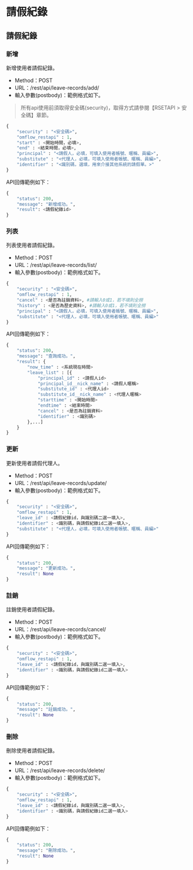 # 請假紀錄

## 請假紀錄

### 新增

新增使用者請假紀錄。

* Method：POST
* URL：/rest/api/leave-records/add/
* 輸入參數(postbody)：範例格式如下。

> 所有api使用前須取得安全碼(security)，取得方式請參閱【RSETAPI > 安全碼】章節。

```python
{
	"security" : "<安全碼>",
	"omflow_restapi" : 1,
	"start" : <開始時間，必填>,
	"end" : <結束時間，必填>,
	"principal" : "<請假人，必填，可填入使用者帳號、暱稱、員編>",
	"substitute" : "<代理人，必填，可填入使用者帳號、暱稱、員編>",
	"identifier" : "<識別碼，選填，用來介接其他系統的請假單。>"
}
```

API回傳範例如下：

```python
{
    "status": 200,
    "message": "新增成功。",
    "result": <請假紀錄id>
}
```

### 列表

列表使用者請假紀錄。

* Method：POST
* URL：/rest/api/leave-records/list/
* 輸入參數(postbody)：範例格式如下。

```python
{
	"security" : "<安全碼>",
	"omflow_restapi" : 1,
	"cancel" : <是否為註銷資料>, #請輸入0或1，若不填則全撈
	"history" : <是否為歷史資料>, #請輸入0或1，若不填則全撈
	"principal" : "<請假人，必填，可填入使用者帳號、暱稱、員編>",
	"substitute" : "<代理人，必填，可填入使用者帳號、暱稱、員編>"
}
```

API回傳範例如下：

```python
{
    "status": 200,
    "message": "查詢成功。",
    "result": {
        "now_time" : <系統現在時間>
        "leave_list" : [{
            "principal_id" : <請假人id>
            "principal_id__nick_name" : <請假人暱稱>
            "substitute_id" : <代理人id>
            "substitute_id__nick_name" : <代理人暱稱>
            "starttime" : <開始時間>
            "endtime" : <結束時間>
            "cancel" : <是否為註銷資料>
            "identifier" : <識別碼>
        },...]
    }
}
```

### 更新

更新使用者請假代理人。

* Method：POST
* URL：/rest/api/leave-records/update/
* 輸入參數(postbody)：範例格式如下。

```python
{
	"security" : "<安全碼>",
	"omflow_restapi" : 1,
	"leave_id" : <請假紀錄id，與識別碼二選一填入>,
	"identifier" : <識別碼，與請假紀錄id二選一填入>,
	"substitute" : "<代理人，必填，可填入使用者帳號、暱稱、員編>"
}
```

API回傳範例如下：

```python
{
    "status": 200,
    "message": "更新成功。",
    "result": None
}
```

### 註銷

註銷使用者請假紀錄。

* Method：POST
* URL：/rest/api/leave-records/cancel/
* 輸入參數(postbody)：範例格式如下。

```python
{
	"security" : "<安全碼>",
	"omflow_restapi" : 1,
	"leave_id" : <請假紀錄id，與識別碼二選一填入>,
	"identifier" : <識別碼，與請假紀錄id二選一填入>
}
```

API回傳範例如下：

```python
{
    "status": 200,
    "message": "註銷成功。",
    "result": None
}
```

### 刪除

刪除使用者請假紀錄。

* Method：POST
* URL：/rest/api/leave-records/delete/
* 輸入參數(postbody)：範例格式如下。

```python
{
	"security" : "<安全碼>",
	"omflow_restapi" : 1,
	"leave_id" : <請假紀錄id，與識別碼二選一填入>,
	"identifier" : <識別碼，與請假紀錄id二選一填入>
}
```

API回傳範例如下：

```python
{
    "status": 200,
    "message": "刪除成功。",
    "result": None
}
```

###
